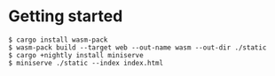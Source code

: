 # Getting started 
`$ cargo install wasm-pack`\
`$ wasm-pack build --target web --out-name wasm --out-dir ./static`\
`$ cargo +nightly install miniserve`\
`$ miniserve ./static --index index.html`
